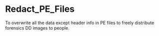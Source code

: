 # Redact_PE_Files
To overwrite all the data except header info in PE files to freely distribute forensics DD images to people.
